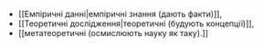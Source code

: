 - [[Емпіричні данні|емпіричні знання (дають факти)]],
- [[Теоретичні дослідження|теоретичні (будують концепції)]],
- [[метатеоретичні (осмислюють науку як таку).]]